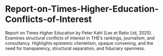# Report-on-Times-Higher-Education-Conflicts-of-Interest
Report on Times Higher Education by Peter Kahl (Lex et Ratio Ltd, 2025). Examines structural conflicts of interest in THE’s rankings, journalism, and consultancy. Highlights epistemic clientelism, opaque convening, and the need for transparency, structural separation, and fiduciary openness.

